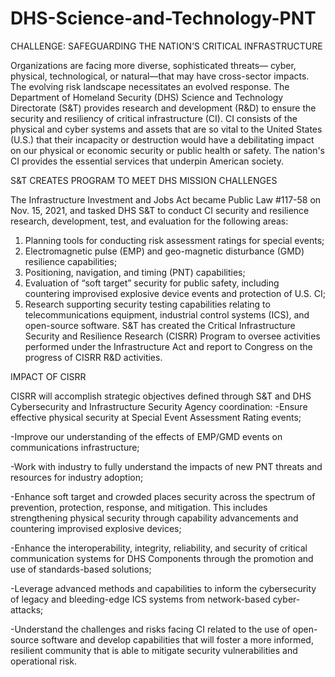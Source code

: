 # DHS-Science-and-Technology-PNT
CHALLENGE: SAFEGUARDING THE NATION’S CRITICAL INFRASTRUCTURE

Organizations are facing more diverse, sophisticated threats— cyber, physical, technological, or natural—that may have cross-sector impacts. The evolving risk landscape necessitates an evolved response.
The Department of Homeland Security (DHS) Science and Technology Directorate (S&T) provides research and development (R&D) to ensure the security and resiliency of critical infrastructure (CI). CI consists of the physical and cyber systems and assets that are so vital to the United States (U.S.) that their incapacity or destruction would have a debilitating impact on our physical or economic security or public health or safety. The nation's CI provides the essential services that underpin American society. 

S&T CREATES PROGRAM TO MEET DHS MISSION CHALLENGES

The Infrastructure Investment and Jobs Act became Public Law #117-58 on Nov. 15, 2021, and tasked DHS S&T to conduct CI security and resilience research, development, test, and evaluation for the following areas:
1.	Planning tools for conducting risk assessment ratings for special events;
2.	Electromagnetic pulse (EMP) and geo-magnetic disturbance (GMD) resilience capabilities;
3.	Positioning, navigation, and timing (PNT) capabilities;
4.	Evaluation of “soft target” security for public safety, including countering improvised explosive device events and protection of U.S. CI;
5.	Research supporting security testing capabilities relating to telecommunications equipment, industrial control systems (ICS), and open-source software.
S&T has created the Critical Infrastructure Security and Resilience Research (CISRR) Program to oversee activities performed under the Infrastructure Act and report to Congress on the progress of CISRR R&D activities.
 

IMPACT OF CISRR

CISRR will accomplish strategic objectives defined through S&T and DHS Cybersecurity and Infrastructure Security Agency coordination:
-Ensure effective physical security at Special Event Assessment Rating events;

-Improve our understanding of the effects of EMP/GMD events on communications infrastructure;

-Work with industry to fully understand the impacts of new PNT threats and resources for industry adoption;

-Enhance soft target and crowded places security across the spectrum of prevention, protection, response, and mitigation. This includes strengthening physical security through capability advancements and countering improvised explosive devices;

-Enhance the interoperability, integrity, reliability, and security of critical communication systems for DHS Components through the promotion and use of standards-based solutions;

-Leverage advanced methods and capabilities to inform the cybersecurity of legacy and bleeding-edge ICS systems from network-based cyber-attacks;

-Understand the challenges and risks facing CI related to the use of open-source software and develop capabilities that will foster a more informed, resilient community that is able to mitigate security vulnerabilities and operational risk.

